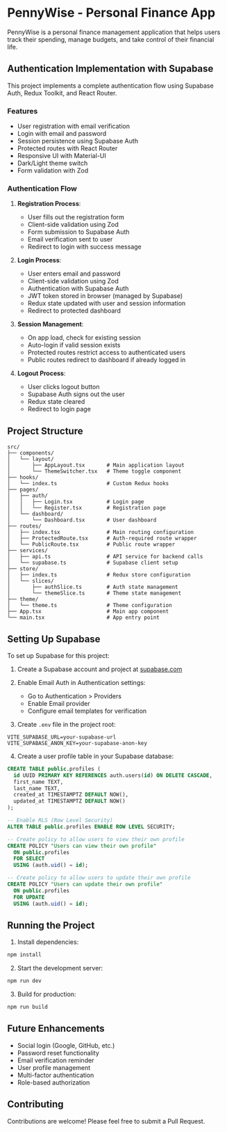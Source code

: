 # PennyWise - Personal Finance App

PennyWise is a personal finance management application that helps users track their spending, manage budgets, and take control of their financial life.

## Authentication Implementation with Supabase

This project implements a complete authentication flow using Supabase Auth, Redux Toolkit, and React Router.

### Features

- User registration with email verification
- Login with email and password
- Session persistence using Supabase Auth
- Protected routes with React Router
- Responsive UI with Material-UI
- Dark/Light theme switch
- Form validation with Zod

### Authentication Flow

1. **Registration Process**:
   - User fills out the registration form
   - Client-side validation using Zod
   - Form submission to Supabase Auth
   - Email verification sent to user
   - Redirect to login with success message

2. **Login Process**:
   - User enters email and password
   - Client-side validation using Zod
   - Authentication with Supabase Auth
   - JWT token stored in browser (managed by Supabase)
   - Redux state updated with user and session information
   - Redirect to protected dashboard

3. **Session Management**:
   - On app load, check for existing session
   - Auto-login if valid session exists
   - Protected routes restrict access to authenticated users
   - Public routes redirect to dashboard if already logged in

4. **Logout Process**:
   - User clicks logout button
   - Supabase Auth signs out the user
   - Redux state cleared
   - Redirect to login page

## Project Structure

```
src/
├── components/
│   └── layout/
│       ├── AppLayout.tsx       # Main application layout
│       └── ThemeSwitcher.tsx   # Theme toggle component
├── hooks/
│   └── index.ts                # Custom Redux hooks
├── pages/
│   ├── auth/
│   │   ├── Login.tsx           # Login page
│   │   └── Register.tsx        # Registration page
│   └── dashboard/
│       └── Dashboard.tsx       # User dashboard
├── routes/
│   ├── index.tsx               # Main routing configuration
│   ├── ProtectedRoute.tsx      # Auth-required route wrapper
│   └── PublicRoute.tsx         # Public route wrapper
├── services/
│   ├── api.ts                  # API service for backend calls
│   └── supabase.ts             # Supabase client setup
├── store/
│   ├── index.ts                # Redux store configuration
│   └── slices/
│       ├── authSlice.ts        # Auth state management
│       └── themeSlice.ts       # Theme state management
├── theme/
│   └── theme.ts                # Theme configuration
├── App.tsx                     # Main app component
└── main.tsx                    # App entry point
```

## Setting Up Supabase

To set up Supabase for this project:

1. Create a Supabase account and project at [supabase.com](https://supabase.com)

2. Enable Email Auth in Authentication settings:
   - Go to Authentication > Providers
   - Enable Email provider
   - Configure email templates for verification

3. Create `.env` file in the project root:

```
VITE_SUPABASE_URL=your-supabase-url
VITE_SUPABASE_ANON_KEY=your-supabase-anon-key
```

4. Create a user profile table in your Supabase database:

```sql
CREATE TABLE public.profiles (
  id UUID PRIMARY KEY REFERENCES auth.users(id) ON DELETE CASCADE,
  first_name TEXT,
  last_name TEXT,
  created_at TIMESTAMPTZ DEFAULT NOW(),
  updated_at TIMESTAMPTZ DEFAULT NOW()
);

-- Enable RLS (Row Level Security)
ALTER TABLE public.profiles ENABLE ROW LEVEL SECURITY;

-- Create policy to allow users to view their own profile
CREATE POLICY "Users can view their own profile" 
  ON public.profiles 
  FOR SELECT 
  USING (auth.uid() = id);

-- Create policy to allow users to update their own profile
CREATE POLICY "Users can update their own profile" 
  ON public.profiles 
  FOR UPDATE 
  USING (auth.uid() = id);
```

## Running the Project

1. Install dependencies:
```bash
npm install
```

2. Start the development server:
```bash
npm run dev
```

3. Build for production:
```bash
npm run build
```

## Future Enhancements

- Social login (Google, GitHub, etc.)
- Password reset functionality
- Email verification reminder
- User profile management
- Multi-factor authentication
- Role-based authorization

## Contributing

Contributions are welcome! Please feel free to submit a Pull Request.